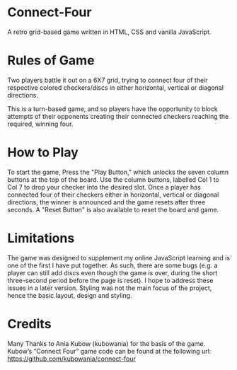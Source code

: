 # Connect-Four

A retro grid-based game written in HTML, CSS and vanilla JavaScript.


# Rules of Game

Two players battle it out on a 6X7 grid, trying to connect four of their respective colored checkers/discs in either horizontal, vertical or diagonal directions. 

This is a turn-based game, and so players have the opportunity to block attempts of their opponents creating their connected checkers reaching the required, winning four. 


# How to Play 

To start the game, Press the "Play Button," which unlocks the seven column buttons at the top of the board. Use the column buttons, labelled Col 1 to Col 7 to drop your checker into the desired slot. Once a player has connected four of their checkers either in horizontal, vertical or diagonal directions, the winner is announced and the game resets after three seconds. A "Reset Button" is also available to reset the board and game. 


# Limitations

The game was designed to supplement my online JavaScript learning and is one of the first I have put together. As such, there are some bugs (e.g. a player can still add discs even though the game is over, during the short three-second period before the page is reset). I hope to address these issues in a later version. Styling was not the main focus of the project, hence the basic layout, design and styling.


# Credits

Many Thanks to Ania Kubow (kubowania) for the basis of the game. Kubow’s “Connect Four” game code can be found at the following url: https://github.com/kubowania/connect-four
